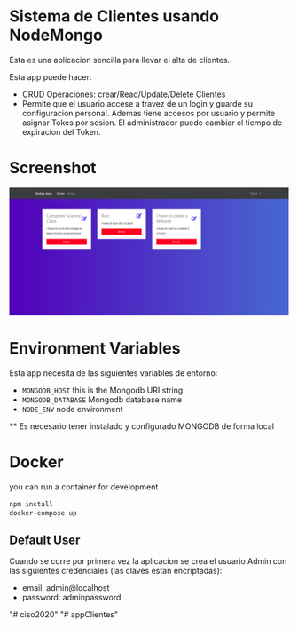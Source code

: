 # Sistema de Clientes usando NodeMongo

Esta es una aplicacion sencilla para llevar el alta de clientes.

Esta app puede hacer:

- CRUD Operaciones: crear/Read/Update/Delete Clientes
- Permite que el usuario accese a travez de un login y 
guarde su configuracion personal. Ademas tiene accesos por usuario
y permite asignar Tokes por sesion. El administrador puede cambiar
el tiempo de expiracion del Token.

# Screenshot

![](docs/tasks.png)

# Environment Variables

Esta app necesita de las siguientes variables de entorno:

- `MONGODB_HOST` this is the Mongodb URI string
- `MONGODB_DATABASE` Mongodb database name
- `NODE_ENV` node environment

** Es necesario tener instalado y configurado MONGODB de forma local

# Docker

you can run a container for development

```shell
npm install
docker-compose up
```

## Default User

Cuando se corre por primera vez la aplicacion se crea el usuario Admin 
con las siguientes credenciales (las claves estan encriptadas):

- email: admin@localhost
- password: adminpassword

"# ciso2020" 
"# appClientes" 
